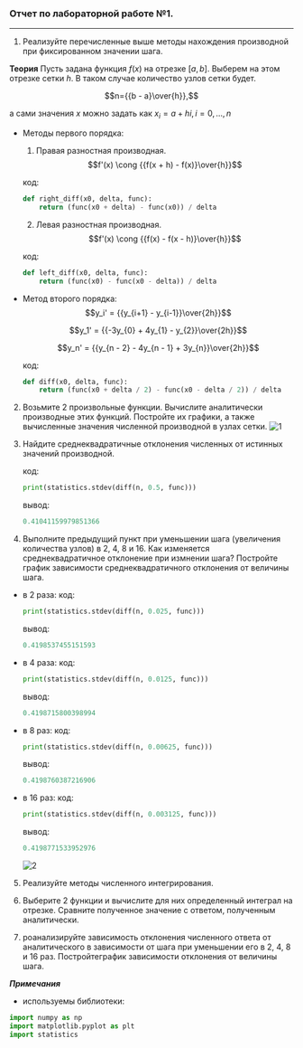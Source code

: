 ### Отчет по лабораторной работе №1.

---

1. Реализуйте перечисленные выше методы нахождения производной при фиксированном значении шага.

__Теория__
Пусть задана функция $f(x)$ на отрезке $[a, b]$. Выберем на этом отрезке сетки $h$. В таком случае количество узлов сетки будет. 

<tex>$$n={{b - a}\over{h}},$$</tex>

а сами значения $x$ можно задать как $x_i = a + hi, i = 0, ..., n$

* Методы первого порядка:
    1. Правая разностная производная.
    <tex>$$f'(x) \cong {{f(x + h) - f(x)}\over{h}}$$<tex>

    код:
    ```python
    def right_diff(x0, delta, func):
        return (func(x0 + delta) - func(x0)) / delta
    ```

    2. Левая разностная производная.
    $$f'(x) \cong {{f(x) - f(x - h)}\over{h}}$$

    код:
    ```python
    def left_diff(x0, delta, func):
        return (func(x0) - func(x0 - delta)) / delta
    ```

* Метод второго порядка:
    <tex>$$y_i' = {{y_{i+1} - y_{i-1}}\over{2h}}$$<tex>

    <tex>$$y_1' = {{-3y_{0} + 4y_{1} - y_{2}}\over{2h}}$$<tex>

    <tex>$$y_n' = {{y_{n - 2} - 4y_{n - 1} + 3y_{n}}\over{2h}}$$<tex>

    код:
    ```python
    def diff(x0, delta, func):
        return (func(x0 + delta / 2) - func(x0 - delta / 2)) / delta
    ```

2. Возьмите 2 произвольные функции. Вычислите аналитически производные этих функций. Постройте их графики, а также вычисленные значения численной производной в узлах сетки.
    ![1]()

3. Найдите среднеквадратичные отклонения численных от истинных значений
производной.

    код:
    ```python
    print(statistics.stdev(diff(n, 0.5, func)))
    ```

    вывод:
    ```python
    0.41041159979851366
    ```

4.  Выполните предыдущий пункт при уменьшении шага (увеличения количества
узлов) в 2, 4, 8 и 16. Как изменяется среднеквадратичное отклонение при измнении шага? Постройте график зависимости среднеквадратичного отклонения
от величины шага.
* в 2 раза:
    код:
    ```python
    print(statistics.stdev(diff(n, 0.025, func)))
    ```
    вывод:
    ```python
    0.4198537455151593
    ```
* в 4 раза:
    код:
    ```python
    print(statistics.stdev(diff(n, 0.0125, func)))
    ```
    вывод:
    ```python
    0.4198715800398994
    ```
* в 8 раз:
    код:
    ```python
    print(statistics.stdev(diff(n, 0.00625, func)))
    ```
    вывод:
    ```python
    0.4198760387216906
    ```
* в 16 раз:
    код:
    ```python
    print(statistics.stdev(diff(n, 0.003125, func)))
    ```
    вывод:
    ```python
    0.4198771533952976
    ```
    ![2]()

5. Реализуйте методы численного интегрирования.

6. Выберите 2 функции и вычислите для них определенный интеграл на отрезке.
Сравните полученное значение с ответом, полученным аналитически.

7. роанализируйте зависимость отклонения численного ответа от аналитического в зависимости от шага при уменьшении его в 2, 4, 8 и 16 раз. Постройтеграфик зависимости отклонения от величины шага.

___Примечания___

* используемы библиотеки:
 ```python
import numpy as np
import matplotlib.pyplot as plt
import statistics
 ```